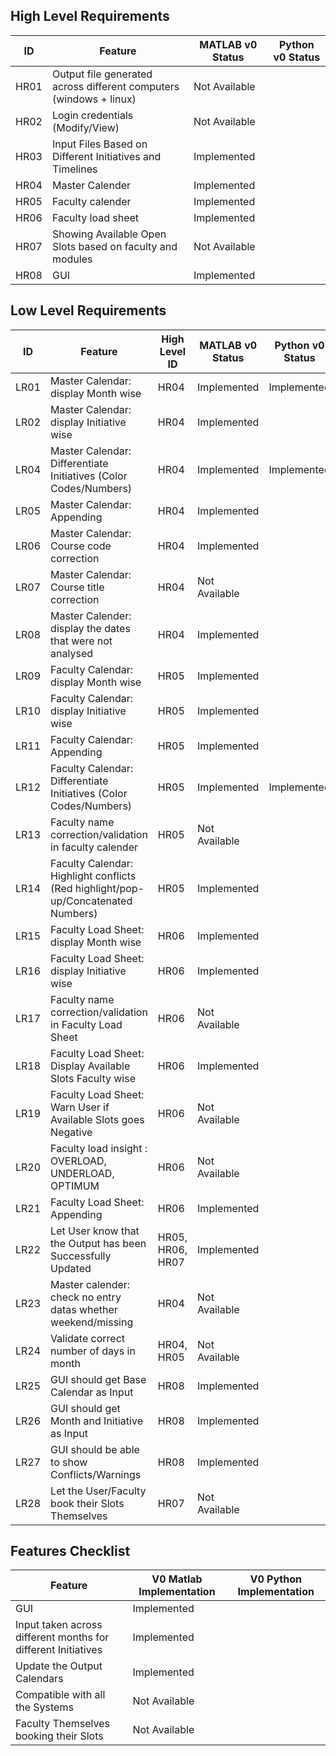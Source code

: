 ## High Level Requirements
|ID|Feature| MATLAB v0 Status| Python v0 Status |
|---|---|---|----|
HR01 |Output file generated across different computers (windows + linux)| Not Available | |
HR02 |Login credentials (Modify/View) | Not Available | |
HR03 |Input Files Based on Different Initiatives and Timelines | Implemented | |
HR04 |Master Calender | Implemented | |
HR05 |Faculty calender | Implemented | |
HR06 |Faculty load sheet | Implemented | |
HR07 |Showing Available Open Slots based on faculty and modules | Not Available | | 
HR08 |GUI | Implemented |


## Low Level Requirements
|ID|Feature|High Level ID| MATLAB v0 Status| Python v0 Status |
|--|---|---|---|----|
LR01|Master Calendar: display Month wise |HR04| Implemented | Implemented|
LR02|Master Calendar: display Initiative wise|HR04| Implemented | |
LR04|Master Calendar: Differentiate Initiatives (Color Codes/Numbers)|HR04| Implemented | Implemented|
LR05|Master Calendar: Appending|HR04| Implemented | | 
LR06|Master Calendar: Course code correction|HR04| Implemented | |
LR07|Master Calendar: Course title correction|HR04| Not Available | |
LR08|Master Calender: display the dates that were not analysed|HR04| Implemented | |
LR09|Faculty Calendar: display Month wise |HR05| Implemented | |
LR10|Faculty Calendar: display Initiative wise|HR05| Implemented | |
LR11|Faculty Calendar: Appending|HR05| Implemented | |
LR12|Faculty Calendar: Differentiate Initiatives (Color Codes/Numbers)|HR05| Implemented |Implemented |
LR13|Faculty name correction/validation in faculty calender|HR05| Not Available | |
LR14|Faculty Calendar: Highlight conflicts (Red highlight/pop-up/Concatenated Numbers) |HR05| Implemented | |
LR15|Faculty Load Sheet: display Month wise |HR06|Implemented | |
LR16|Faculty Load Sheet: display Initiative wise|HR06|Implemented | |
LR17|Faculty name correction/validation in Faculty Load Sheet|HR06| Not Available | |
LR18|Faculty Load Sheet: Display Available Slots Faculty wise|HR06| Implemented | |
LR19|Faculty Load Sheet: Warn User if Available Slots goes Negative | HR06 | Not Available| |
LR20|Faculty load insight : OVERLOAD, UNDERLOAD, OPTIMUM |HR06| Not Available | |
LR21|Faculty Load Sheet: Appending |HR06| Implemented | |
LR22|Let User know that the Output has been Successfully Updated |HR05, HR06, HR07|Implemented | |
LR23|Master calender: check no entry datas whether weekend/missing|HR04| Not Available ||
LR24|Validate correct number of days in month|HR04, HR05| Not Available ||
LR25|GUI should get Base Calendar as Input | HR08 | Implemented ||
LR26|GUI should get Month  and Initiative as Input | HR08 | Implemented ||
LR27|GUI should be able to show Conflicts/Warnings | HR08 | Implemented ||
LR28|Let the User/Faculty book their Slots Themselves | HR07 | Not Available | |


## Features Checklist

Feature| V0 Matlab Implementation | V0 Python Implementation|
|---|---|---|
GUI | Implemented | |
Input taken across different months for different Initiatives | Implemented | |
Update the Output Calendars | Implemented | |
Compatible with all the Systems | Not Available | |
Faculty Themselves booking their Slots | Not Available | |










